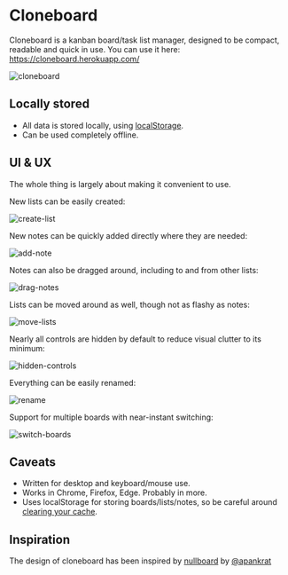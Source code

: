# Cloneboard

Cloneboard is a kanban board/task list manager, designed to be compact, readable and quick in use.
You can use it here: https://cloneboard.herokuapp.com/

![cloneboard](https://user-images.githubusercontent.com/102478601/162572439-1bba1420-fe33-4920-9228-2d55e88c64a6.PNG)

## Locally stored

* All data is stored locally, using [localStorage](https://developer.mozilla.org/en/docs/Web/API/Window/localStorage).
* Can be used completely offline.

## UI & UX

The whole thing is largely about making it convenient to use.

New lists can be easily created:

![create-list](https://user-images.githubusercontent.com/102478601/162576540-77750f00-e31a-4709-aade-83d4d8b29fb2.gif)

New notes can be quickly added directly where they are needed:

![add-note](https://user-images.githubusercontent.com/102478601/162575826-a3965d69-89a2-4f70-9341-b4c534abf729.gif)

Notes can also be dragged around, including to and from other lists:

![drag-notes](https://user-images.githubusercontent.com/102478601/162575983-310e0e9c-a2ec-49d9-ad36-f9fa90d3c73c.gif)

Lists can be moved around as well, though not as flashy as notes:

![move-lists](https://user-images.githubusercontent.com/102478601/162576151-e2bd02eb-7877-4ccd-8986-fd8cfcc5b0f2.gif)

Nearly all controls are hidden by default to reduce visual clutter to its minimum:

![hidden-controls](https://user-images.githubusercontent.com/102478601/162576272-990e3c36-ed91-4b1a-86dc-630a96add7cf.gif)

Everything can be easily renamed:

![rename](https://user-images.githubusercontent.com/102478601/162576729-3717f4b2-9b56-40f9-86b0-37f0a9a2599a.gif)

Support for multiple boards with near-instant switching:

![switch-boards](https://user-images.githubusercontent.com/102478601/162576439-04098605-e88a-4a3c-a946-f22c326e2c67.gif)

## Caveats

* Written for desktop and keyboard/mouse use.
* Works in Chrome, Firefox, Edge. Probably in more.
* Uses localStorage for storing boards/lists/notes, so be careful around [clearing your cache](https://stackoverflow.com/questions/9948284/how-persistent-is-localstorage).

## Inspiration

The design of cloneboard has been inspired by [nullboard](https://github.com/apankrat/nullboard) by [@apankrat](https://github.com/apankrat)
